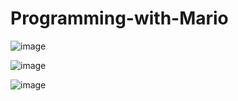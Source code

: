 # Programming-with-Mario

![image](https://user-images.githubusercontent.com/28699887/54081694-a44eac80-4343-11e9-94c5-e42b1810ae1f.png)

![image](https://user-images.githubusercontent.com/28699887/54081695-a87aca00-4343-11e9-952b-ef6c06a75540.png)

![image](https://user-images.githubusercontent.com/28699887/54081706-cc3e1000-4343-11e9-9187-0a12d2f3f118.png)


